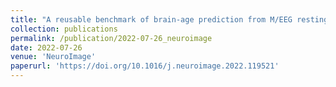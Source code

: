 ```yaml
---
title: "A reusable benchmark of brain-age prediction from M/EEG resting-state signals"
collection: publications
permalink: /publication/2022-07-26_neuroimage
date: 2022-07-26
venue: 'NeuroImage'
paperurl: 'https://doi.org/10.1016/j.neuroimage.2022.119521'
---
```

